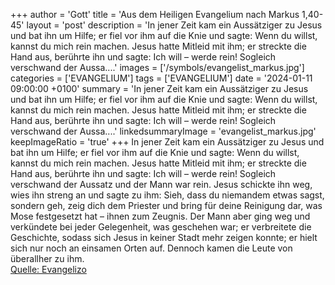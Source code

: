 +++
author = 'Gott'
title = 'Aus dem Heiligen Evangelium nach Markus 1,40-45'
layout = 'post'
description = 'In jener Zeit kam ein Aussätziger zu Jesus und bat ihn um Hilfe; er fiel vor ihm auf die Knie und sagte: Wenn du willst, kannst du mich rein machen. Jesus hatte Mitleid mit ihm; er streckte die Hand aus, berührte ihn und sagte: Ich will – werde rein! Sogleich verschwand der Aussa....'
images = ['/symbols/evangelist_markus.jpg']
categories = ['EVANGELIUM']
tags = ['EVANGELIUM']
date = '2024-01-11 09:00:00 +0100'
summary = 'In jener Zeit kam ein Aussätziger zu Jesus und bat ihn um Hilfe; er fiel vor ihm auf die Knie und sagte: Wenn du willst, kannst du mich rein machen. Jesus hatte Mitleid mit ihm; er streckte die Hand aus, berührte ihn und sagte: Ich will – werde rein! Sogleich verschwand der Aussa....'
linkedsummaryImage = 'evangelist_markus.jpg'
keepImageRatio = 'true'
+++
In jener Zeit kam ein Aussätziger zu Jesus und bat ihn um Hilfe; er fiel vor ihm auf die Knie und sagte: Wenn du willst, kannst du mich rein machen.
Jesus hatte Mitleid mit ihm; er streckte die Hand aus, berührte ihn und sagte: Ich will – werde rein!
Sogleich verschwand der Aussatz und der Mann war rein.<!--more-->
Jesus schickte ihn weg, wies ihn streng an
und sagte zu ihm: Sieh, dass du niemandem etwas sagst, sondern geh, zeig dich dem Priester und bring für deine Reinigung dar, was Mose festgesetzt hat – ihnen zum Zeugnis.
Der Mann aber ging weg und verkündete bei jeder Gelegenheit, was geschehen war; er verbreitete die Geschichte, sodass sich Jesus in keiner Stadt mehr zeigen konnte; er hielt sich nur noch an einsamen Orten auf. Dennoch kamen die Leute von überallher zu ihm.<br> [Quelle: Evangelizo](https://evangeliumtagfuertag.org/DE/gospel)